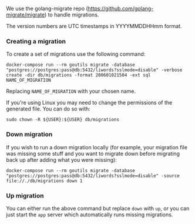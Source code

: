 We use the golang-migrate repo (https://github.com/golang-migrate/migrate) to handle migrations.

The version numbers are UTC timestamps in YYYYMMDDHHmm format.

### Creating a migration

To create a set of migrations use the following command:

```
docker-compose run --rm goutils migrate -database "postgres://postgres:pass@db:5432/liwords?sslmode=disable" -verbose  create -dir db/migrations -format 200601021504 -ext sql NAME_OF_MIGRATION
```

Replacing `NAME_OF_MIGRATION` with your chosen name.

If you're using Linux you may need to change the permissions of the generated file. You can do so with:

`sudo chown -R ${USER}:${USER} db/migrations`

### Down migration

If you wish to run a down migration locally (for example, your migration file was missing some stuff and you want to migrate down before migrating back up after adding what you were missing):

```
docker-compose run --rm goutils migrate -database "postgres://postgres:pass@db:5432/liwords?sslmode=disable" -source file://./db/migrations down 1
```

### Up migration

You can either run the above command but replace `down` with `up`, or you can just start the `app` server which automatically runs missing migrations.